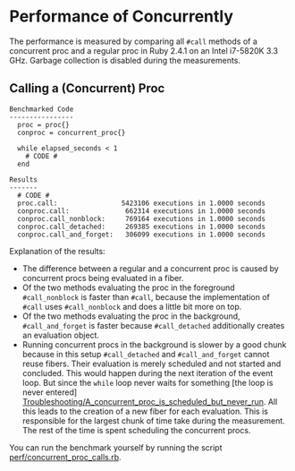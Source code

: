 # Performance of Concurrently

The performance is measured by comparing all `#call` methods of a concurrent
proc and a regular proc in Ruby 2.4.1 on an Intel i7-5820K 3.3 GHz. Garbage
collection is disabled during the measurements.

## Calling a (Concurrent) Proc

    Benchmarked Code
    ----------------
      proc = proc{}
      conproc = concurrent_proc{}
      
      while elapsed_seconds < 1
        # CODE #
      end
    
    Results
    -------
      # CODE #
      proc.call:                5423106 executions in 1.0000 seconds
      conproc.call:              662314 executions in 1.0000 seconds
      conproc.call_nonblock:     769164 executions in 1.0000 seconds
      conproc.call_detached:     269385 executions in 1.0000 seconds
      conproc.call_and_forget:   306099 executions in 1.0000 seconds

Explanation of the results:

* The difference between a regular and a concurrent proc is caused by
concurrent procs being evaluated in a fiber.
* Of the two methods evaluating the proc in the foreground `#call_nonblock`
is faster than `#call`, because the implementation of `#call` uses
`#call_nonblock` and does a little bit more on top.
* Of the two methods evaluating the proc in the background, `#call_and_forget`
is faster because `#call_detached` additionally creates an evaluation
object.
* Running concurrent procs in the background is slower by a good chunk because
in this setup `#call_detached` and `#call_and_forget` cannot reuse fibers.
Their evaluation is merely scheduled and not started and concluded. This would
happen during the next iteration of the event loop. But since the `while` loop
never waits for something [the loop is never entered]
[Troubleshooting/A_concurrent_proc_is_scheduled_but_never_run].
All this leads to the creation of a new fiber for each evaluation. This is
responsible for the largest chunk of time take during the measurement. The
rest of the time is spent scheduling the concurrent procs.

You can run the benchmark yourself by running the script [perf/concurrent_proc_calls.rb][].

[perf/concurrent_proc_calls.rb]: https://github.com/christopheraue/m-ruby-concurrently/blob/master/perf/concurrent_proc_calls.rb
[Troubleshooting/A_concurrent_proc_is_scheduled_but_never_run]: http://www.rubydoc.info/github/christopheraue/m-ruby-concurrently/file/guides/Troubleshooting.md#A_concurrent_proc_is_scheduled_but_never_run